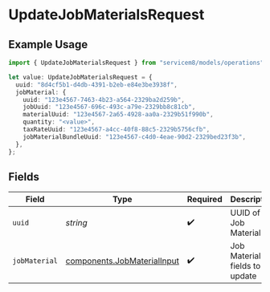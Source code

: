 # UpdateJobMaterialsRequest

## Example Usage

```typescript
import { UpdateJobMaterialsRequest } from "servicem8/models/operations";

let value: UpdateJobMaterialsRequest = {
  uuid: "8d4cf5b1-d4db-4391-b2eb-e84e3be3938f",
  jobMaterial: {
    uuid: "123e4567-7463-4b23-a564-2329ba2d259b",
    jobUuid: "123e4567-696c-493c-a79e-2329bb8c81cb",
    materialUuid: "123e4567-2a65-4928-aa0a-2329b51f990b",
    quantity: "<value>",
    taxRateUuid: "123e4567-a4cc-40f8-88c5-2329b5756cfb",
    jobMaterialBundleUuid: "123e4567-c4d0-4eae-90d2-2329bed23f3b",
  },
};
```

## Fields

| Field                                                                      | Type                                                                       | Required                                                                   | Description                                                                |
| -------------------------------------------------------------------------- | -------------------------------------------------------------------------- | -------------------------------------------------------------------------- | -------------------------------------------------------------------------- |
| `uuid`                                                                     | *string*                                                                   | :heavy_check_mark:                                                         | UUID of the Job Material                                                   |
| `jobMaterial`                                                              | [components.JobMaterialInput](../../models/components/jobmaterialinput.md) | :heavy_check_mark:                                                         | Job Material fields to update                                              |